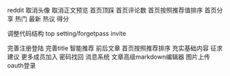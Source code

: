 reddit
取消头像
取消正文预览
首页顶踩
首页评论数
首页按照推荐值排序
首页分享
热门 最新 热议 得分


调整代码结构
top
setting/forgetpass
invite


完善注册登陆
完善title
智能推荐
前后文章
首页按照推荐排序
充实基础内容
征求建议
更多成员加入
密码找回
消息系统
文章高级markdown编辑器
图片上传
oauth登录


